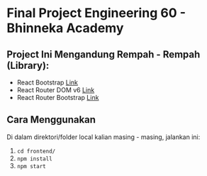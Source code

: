 # Final Project Engineering 60 - Bhinneka Academy

## Project Ini Mengandung Rempah - Rempah (Library):
* React Bootstrap [Link](https://react-bootstrap.netlify.app/getting-started/)
* React Router DOM v6 [Link](https://reactrouter.com/docs/en/v6/getting-started/)
* React Router Bootstrap [Link](https://www.npmjs.com/package/react-router-bootstrap)

## Cara Menggunakan

Di dalam direktori/folder local kalian masing - masing, jalankan ini:

1. `cd frontend/`
2. `npm install`
3. `npm start`

